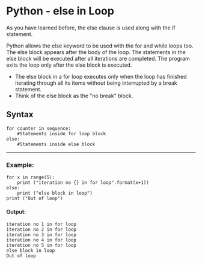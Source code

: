 # Python - else in Loop
As you have learned before, the else clause is used along with the if statement.

Python allows the else keyword to be used with the for and while loops too. The else block appears after the body of the loop. The statements in the else block will be executed after all iterations are completed. The program exits the loop only after the else block is executed.

- The else block in a for loop executes only when the loop has finished iterating through all its items without being interrupted by a break statement.
- Think of the else block as the "no break" block.
  
## Syntax
```
for counter in sequence:
    #Statements inside for loop block
else:
    #Statements inside else block
```
---
### Example:
```
for x in range(5):
    print ("iteration no {} in for loop".format(x+1))
else:
    print ("else block in loop")
print ("Out of loop")
```
#### Output:
```
iteration no 1 in for loop
iteration no 2 in for loop
iteration no 3 in for loop
iteration no 4 in for loop
iteration no 5 in for loop
else block in loop
Out of loop
```

